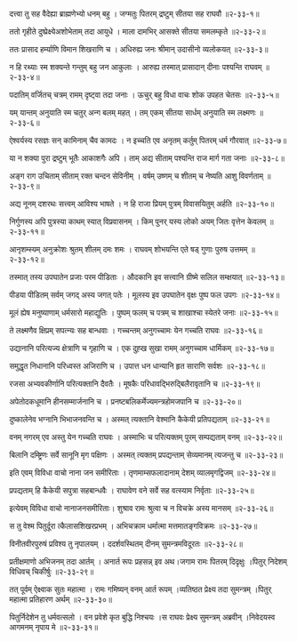 दत्त्वा तु सह वैदेह्या ब्राह्मणेभ्यो धनम् बहु ।
जग्मतुः पितरम् द्रष्टुम् सीतया सह राघवौ ॥२-३३-१॥

ततो गृहीते दुष्प्रेक्ष्येअशोभेताम् तदा आयुधे ।
माला दामभिर् आसक्ते सीतया समलम्कृते ॥२-३३-२॥

ततः प्रासाद हर्म्याणि विमान शिखराणि च ।
अधिरुह्य जनः श्रीमान् उदासीनो व्यलोकयत् ॥२-३३-३॥

न हि रथ्याः स्म शक्यन्ते गन्तुम् बहु जन आकुलाः ।
आरुह्य तस्मात् प्रासादान् दीनाः पश्यन्ति राघवम् ॥२-३३-४॥

पदातिम् वर्जितच् चत्रम् रामम् दृष्ट्वा तदा जनाः ।
ऊचुर् बहु विधा वाचः शोक उपहत चेतसः ॥२-३३-५॥

यम् यान्तम् अनुयाति स्म चतुर् अन्ग बलम् महत् ।
तम् एकम् सीतया सार्धम् अनुयाति स्म लक्ष्मणः ॥२-३३-६॥

ऐश्वर्यस्य रसज्ञः सन् कामिनाम् चैव कामदः ।
न इच्चति एव अनृतम् कर्तुम् पितरम् धर्म गौरवात् ॥२-३३-७॥

या न शक्या पुरा द्रष्टुम् भूतैः आकाशगैः अपि ।
ताम् अद्य सीताम् पश्यन्ति राज मार्ग गता जनाः ॥२-३३-८॥

अङ्ग राग उचिताम् सीताम् रक्त चन्दन सेविनीम् ।
वर्षम् उष्णम् च शीतम् च नेष्यति आशु विवर्णताम् ॥२-३३-९॥

अद्य नूनम् दशरथः सत्त्वम् आविश्य भाषते ।
न हि राजा प्रियम् पुत्रम् विवासयितुम् अर्हति ॥२-३३-१०॥

निर्गुणस्य अपि पुत्रस्या काथम् स्यात् विप्रवासनम् ।
किम् पुनर् यस्य लोको अयम् जितः वृत्तेन केवलम् ॥२-३३-११॥

आनृशम्स्यम् अनुक्रोशः श्रुतम् शीलम् दमः शमः ।
राघवम् शोभयन्ति एते षड् गुणाः पुरुष उत्तमम् ॥२-३३-१२॥

तस्मात् तस्य उपघातेन प्रजाः परम पीडिताः ।
औदकानि इव सत्त्वानि ग्रीष्मे सलिल सम्क्षयात् ॥२-३३-१३॥

पीडया पीडितम् सर्वम् जगद् अस्य जगत् पतेः ।
मूलस्य इव उपघातेन वृक्षः पुष्प फल उपगः ॥२-३३-१४॥

मूलं ह्येष मनुष्याणाम् धर्मसारो महाद्युतिः ।
पुष्पम् फलम् च पत्रम् च शाखाश्चा स्येतरे जनाः ॥२-३३-१५॥

ते लक्ष्मणैव क्षिप्रम् सपत्न्यः सह बान्धवाः ।
गच्चन्तम् अनुगच्चामः येन गच्चति राघवः ॥२-३३-१६॥

उद्यानानि परित्यज्य क्षेत्राणि च गृहाणि च ।
एक दुह्ख सुखा रामम् अनुगच्चाम धार्मिकम् ॥२-३३-१७॥

समुद्धृत निधानानि परिध्वस्त अजिराणि च ।
उपात्त धन धान्यानि हृत साराणि सर्वशः ॥२-३३-१८॥

रजसा अभ्यवकीर्णानि परित्यक्तानि दैवतैः ।
मूषकैः परिधावद्भिरुद्बिलैरावृतानि च ॥२-३३-१९॥

अपेतोदकधूमानि हीनसम्मार्जनानि च ।
प्रनष्टबलिकर्मेज्यमन्त्रहोमजपानि च ॥२-३३-२०॥

दुष्कालेनेव भग्नानि भिभाजनवन्ति च ।
अस्मत् त्यक्तानि वेश्मानि कैकेयी प्रतिपद्यताम् ॥२-३३-२१॥

वनम् नगरम् एव अस्तु येन गच्चति राघवः ।
अस्माभिः च परित्यक्तम् पुरम् सम्पद्यताम् वनम् ॥२-३३-२२॥

बिलानि दम्ष्ट्रिणः सर्वे सानूनि मृग पक्षिणः ।
अस्मत् त्यक्तम् प्रपद्यन्ताम् सेव्यमानम् त्यजन्तु च ॥२-३३-२३॥

इति एवम् विविधा वाचो नाना जन समीरिताः ।
तृणमाम्सफलादानाम् देशम् व्यालमृगद्विजम् ॥२-३३-२४॥

प्रपद्यताम् हि कैकेयी सपुत्रा सहबान्धवैः ।
राघावेण वने सर्वे सह वत्स्याम निर्वृताः ॥२-३३-२५॥

इत्येवम् विविधा वाचो नानाजनसमीरिताः।
शुश्राव रामः श्रुत्वा च न विचक्रे अस्य मानसम् ॥२-३३-२६॥

स तु वेश्म पितुर्दूरा त्कैलासशिखरप्रभम् ।
अभिचक्राम धर्मात्मा मत्तमातङ्गविक्रमः ॥२-३३-२७॥

विनीतवीरपुरुषं प्रविश्य तु नृपालयम् ।
ददर्शवस्थितम् दीनम् सुमन्त्रमविदूरतः ॥२-३३-२८॥

प्रतीक्षमाणो अभिजनम् तदा आर्तम् ।
अनार्त रूपः प्रहसन्न् इव अथ।जगाम रामः पितरम् दिदृक्षुः ।पितुर् निदेशम् विधिवच् चिकीर्षुः ॥२-३३-२९॥

तत् पूर्वम् ऐक्ष्वाक सुतः महात्मा ।
रामः गमिष्यन् वनम् आर्त रूपम् ।व्यतिष्ठत प्रेक्ष्य तदा सुमन्त्रम् ।पितुर् महात्मा प्रतिहारण अर्थम् ॥२-३३-३०॥

पितुर्निदेशेन तु धर्मवत्सलो ।
वन प्रवेशे कृत बुद्धि निश्चयः ।स राघवः प्रेक्ष्य सुमन्त्रम् अब्रवीन् ।निवेदयस्व आगमनम् नृपाय मे ॥२-३३-३१॥

